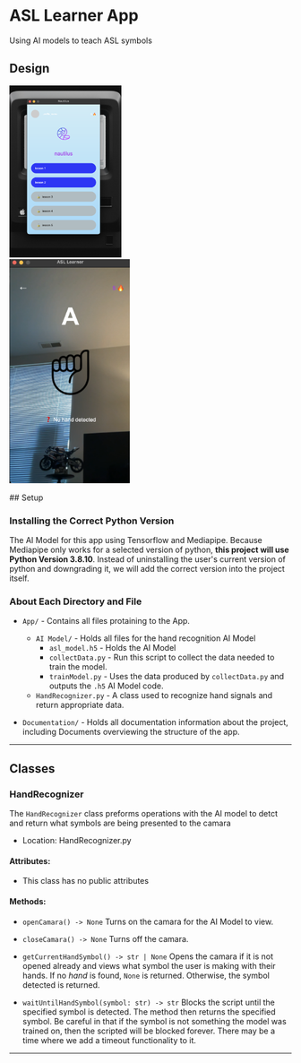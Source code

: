 # ASL Learner App
Using AI models to teach ASL symbols

## Design 
<p float="left">
  <img src="Documentation/MainPage.png" width="200" style="margin-right: 100px;" />
  <img src="Documentation/LessonPage.png" width="215" />
</p>
## Setup

### Installing the Correct Python Version
The AI Model for this app using Tensorflow and Mediapipe. Because Mediapipe only works for a selected version of python, **this project will use Python Version 3.8.10**. Instead of uninstalling the user's current version of python and downgrading it, we will add the correct version into the project itself.

### About Each Directory and File

- `App/` - Contains all files protaining to the App.
  - `AI Model/` - Holds all files for the hand recognition AI Model
    - `asl_model.h5` - Holds the AI Model
    - `collectData.py` - Run this script to collect the data needed to train the model.
    - `trainModel.py` - Uses the data produced by `collectData.py` and outputs the `.h5` AI Model code.
  - `HandRecognizer.py` - A class used to recognize hand signals and return appropriate data.
  
- `Documentation/` - Holds all documentation information about the project, including Documents overviewing the structure of the app.

----------
## Classes

### HandRecognizer

The `HandRecognizer` class preforms operations with the AI model to detct and return what symbols are being presented to the camara

- Location: HandRecognizer.py

#### Attributes:
- This class has no public attributes

#### Methods:
- `openCamara() -> None`
Turns on the camara for the AI Model to view.

- `closeCamara() -> None`
Turns off the camara.

- `getCurrentHandSymbol() -> str | None`
Opens the camara if it is not opened already and views what symbol the user is making with their hands. If no *hand* is found, `None` is returned. Otherwise, the symbol detected is returned.

- `waitUntilHandSymbol(symbol: str) -> str`
Blocks the script until the specified symbol is detected. The method then returns the specified symbol. Be careful in that if the symbol is not something the model was trained on, then the scripted will be blocked forever. There may be a time where we add a timeout functionality to it.



----------
